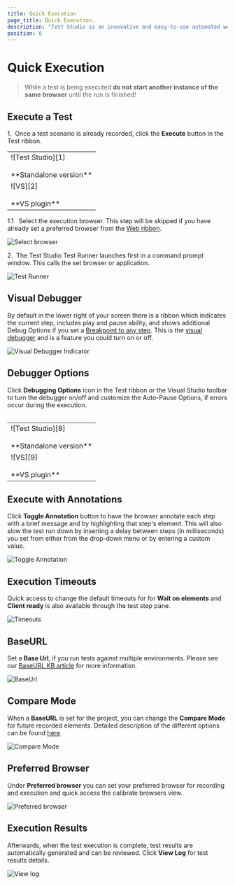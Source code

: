 ```yaml
---
title: Quick Execution
page_title: Quick Execution.
description: "Test Studio is an innovative and easy-to-use automated web, WPF and load testing solution. Test Studio tests support essential technologies like ASP.NET AJAX, Silverlight, PHP and MVC. HTML5, Testing framework, functional testing, performance testing, load testing, exploratory testing, manual testing."
position: 0
---
```

# Quick Execution #

> While a test is being executed **do not start another instance of the same browser** until the run is finished!

## Execute a Test ##

1.&nbsp; Once a test scenario is already recorded, click the **Execute** button in the Test ribbon.

<table id="no-table">
	<tr>
		<td>![Test Studio][1] <br><br>**Standalone version**</td>
	</tr>
	<tr>
		<td>![VS][2] <br><br>**VS plugin**</td>
	</tr>
<table>

1.1 &nbsp; Select the execution browser. This step will be skipped if you have already set a preferred browser from the <a href="/getting-started/test-execution/quick-execution" target="_blank">Web ribbon</a>.

![Select browser][3]

2.&nbsp; The Test Studio Test Runner launches first in a command prompt window. This calls the set browser or application.

![Test Runner][4]

## Visual Debugger ##

By default in the lower right of your screen there is a ribbon which indicates the current step, includes play and pause ability, and shows additional Debug Options if you set a <a href="/features/test-maintenance/steps-pane" target="_blank">Breakpoint to any step</a>. This is the <a href="/troubleshooting-guide/troubleshooting-tools-tg/using-the-visual-debugger" target="_blank">visual debugger</a> and is a feature you could turn on or off.

![Visual Debugger Indicator][5]

## Debugger Options ##

Click **Debugging Options** icon in the Test ribbon or the Visual Studio toolbar to turn the debugger on/off and customize the Auto-Pause Options, if errors occur during the execution.

<table id="no-table">
	<tr>
		<td>![Test Studio][8] <br><br>**Standalone version**</td>
	</tr>
	<tr>
		<td>![VS][9] <br><br>**VS plugin**</td>
	</tr>
<table>

## Execute with Annotations ##

Click **Toggle Annotation** button to have the browser annotate each step with a brief message and by highlighting that step's element. This will also slow the test run down by inserting a delay between steps (in milliseconds) you set from either from the drop-down menu or by entering a custom value.

![Toggle Annotation][7]

## Execution Timeouts ##

Quick access to change the default timeouts for for **Wait on elements** and **Client ready** is also available through the test step pane.

![Timeouts][10]

## BaseURL ##

Set a **Base Url**, if you run tests against multiple environments. Please see our <a href="/knowledge-base/test-execution-kb/base-url" target="_blank">BaseURL KB article</a> for more information.

![BaseUrl][12]

## Compare Mode ##

When a **BaseURL** is set for the project, you can change the **Compare Mode** for future recorded elements. Detailed description of the different options can be found <a href="/features/project-settings/recording-options#elements-page-compare-mode" target="_blank">here</a>.

![Compare Mode][13]

## Preferred Browser ##

Under **Preferred browser** you can set your preferred browser for recording and execution and quick access the calibrate browsers view.

![Preferred browser][14]

## Execution Results ##

Afterwards, when the test execution is complete, test results are automatically generated and can be reviewed. Click **View Log** for test results details.

![View log][6]

[1]: /img/general-information/test-execution/quick-execution/fig1.png
[2]: /img/general-information/test-execution/quick-execution/fig2.png
[3]: /img/general-information/test-execution/quick-execution/fig3.png
[4]: /img/general-information/test-execution/quick-execution/fig4.png
[5]: /img/general-information/test-execution/quick-execution/fig5.png
[6]: /img/general-information/test-execution/quick-execution/fig6.png
[7]: /img/general-information/test-execution/quick-execution/fig7.png
[8]: /img/general-information/test-execution/quick-execution/fig8.png
[9]: /img/general-information/test-execution/quick-execution/fig9.png
[10]: /img/general-information/test-execution/quick-execution/fig10.png
[11]: /img/general-information/test-execution/quick-execution/fig11.png
[12]: /img/general-information/test-execution/quick-execution/fig12.png
[13]: /img/general-information/test-execution/quick-execution/fig13.png
[14]: /img/general-information/test-execution/quick-execution/fig14.png